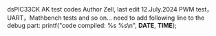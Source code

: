 dsPIC33CK AK test codes
Author Zell, last edit 12.July.2024
PWM test， UART，Mathbench tests and so on...
need to add following line to the debug part:
    printf("code compiled: %s %s\n",  __DATE__, __TIME__);
